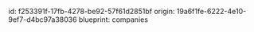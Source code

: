 id: f253391f-17fb-4278-be92-57f61d2851bf
origin: 19a6f1fe-6222-4e10-9ef7-d4bc97a38036
blueprint: companies
